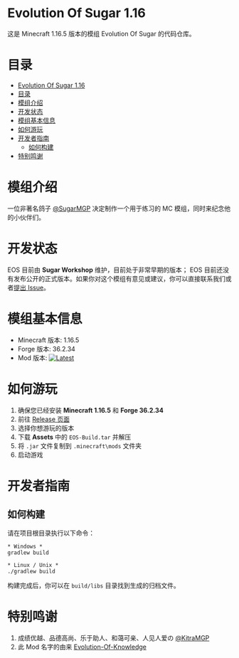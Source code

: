 # Evolution Of Sugar 1.16

这是 Minecraft 1.16.5 版本的模组 Evolution Of Sugar 的代码仓库。

# 目录

- [Evolution Of Sugar 1.16](#evolution-of-sugar-116)
- [目录](#目录)
- [模组介绍](#模组介绍)
- [开发状态](#开发状态)
- [模组基本信息](#模组基本信息)
- [如何游玩](#如何游玩)
- [开发者指南](#开发者指南)
    - [如何构建](#如何构建)
- [特别鸣谢](#特别鸣谢)

# 模组介绍

一位非著名鸽子 [@SugarMGP](https://github.com/SugarMGP) 决定制作一个用于练习的 MC 模组，同时来纪念他的小伙伴们。

# 开发状态

EOS 目前由 **Sugar Workshop** 维护，目前处于非常早期的版本；
EOS 目前还没有发布公开的正式版本。如果你对这个模组有意见或建议，你可以直接联系我们或者[提出 Issue](https://github.com/SugarWorkshop/Evolution-Of-Sugar/issues)。

# 模组基本信息

- Minecraft 版本: 1.16.5
- Forge 版本: 36.2.34
- Mod 版本: [![Latest](https://img.shields.io/github/v/release/SugarWorkshop/Evolution-Of-Sugar?include_prereleases)](https://github.com/SugarWorkshop/Evolution-Of-Sugar/releases)

# 如何游玩

1. 确保您已经安装 **Minecraft 1.16.5** 和 **Forge 36.2.34**
2. 前往 [Release 页面](https://github.com/SugarWorkshop/Evolution-Of-Sugar/releases)
3. 选择你想游玩的版本
4. 下载 **Assets** 中的 `EOS-Build.tar` 并解压
5. 将 `.jar` 文件复制到 `.minecraft\mods` 文件夹
6. 启动游戏

# 开发者指南

## 如何构建

请在项目根目录执行以下命令：

```
* Windows *
gradlew build

* Linux / Unix *
./gradlew build
```

构建完成后，你可以在 `build/libs` 目录找到生成的归档文件。

# 特别鸣谢

1. 成绩优越、品德高尚、乐于助人、和蔼可亲、人见人爱の [@KitraMGP](https://github.com/zi-jing)
2. 此 Mod 名字的由来 [Evolution-Of-Knowledge](https://github.com/gonggongjohn/Evolution-Of-Knowledge)
